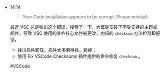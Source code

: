 
- 14:14 
	> Your Code installation appears to be corrupt. Please reinstall.
	
	最近 VSC 总是弹出这个错误，搜索了一下，大概是安装了不受支持的主题或插件，导致 VSC 使用的某些核心文件被更改，内部的 `checksum` 方法检测即报错。
	
	- 找出插件卸载，插件太多懒得找，毙掉；
	- 使用 Fix VSCode Checksums 插件提供的命令修复 `checksum` 。
	
	#VSCode 
